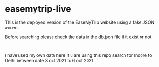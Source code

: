 # easemytrip-live
This is the deployed version of the EaseMyTrip website using a fake JSON server.

<p>Before searching please check the data in the db.json file if it exist or not</p>
<br/>
<p>I have used my own data here if u are using this repo search for Indore to Delhi between date 3 oct 2021 to 6 oct 2021.</p>
